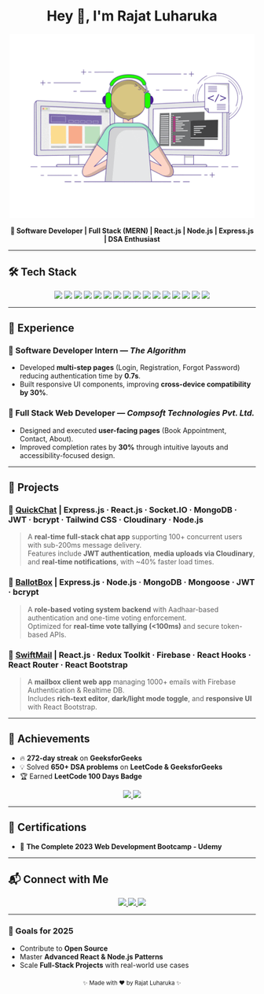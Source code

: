 <!-- START OF README -->

<h1 align="center">Hey 👋, I'm Rajat Luharuka</h1>

<p align="center">
  <img src="https://raw.githubusercontent.com/mikonoid/mikonoid/main/images/gifs/coder3.gif" width="500" />
</p>

<p align="center">
  <strong>🚀 Software Developer | Full Stack (MERN) | React.js | Node.js | Express.js | DSA Enthusiast</strong>
</p>


---

## 🛠 Tech Stack

<p align="center">
  <img src="https://img.shields.io/badge/JavaScript-F7DF1E?style=for-the-badge&logo=javascript&logoColor=black" />
  <img src="https://img.shields.io/badge/TypeScript-3178C6?style=for-the-badge&logo=typescript&logoColor=white" />
  <img src="https://img.shields.io/badge/React-61DAFB?style=for-the-badge&logo=react&logoColor=black" />
  <img src="https://img.shields.io/badge/Redux-764ABC?style=for-the-badge&logo=redux&logoColor=white" />
  <img src="https://img.shields.io/badge/Next.js-000000?style=for-the-badge&logo=next.js&logoColor=white" />
  <img src="https://img.shields.io/badge/Node.js-339933?style=for-the-badge&logo=node.js&logoColor=white" />
  <img src="https://img.shields.io/badge/Express.js-000000?style=for-the-badge&logo=express&logoColor=white" />
  <img src="https://img.shields.io/badge/MongoDB-47A248?style=for-the-badge&logo=mongodb&logoColor=white" />
  <img src="https://img.shields.io/badge/Firebase-FFCA28?style=for-the-badge&logo=firebase&logoColor=black" />
  <img src="https://img.shields.io/badge/Socket.IO-010101?style=for-the-badge&logo=socket.io&logoColor=white" />
  <img src="https://img.shields.io/badge/TailwindCSS-06B6D4?style=for-the-badge&logo=tailwindcss&logoColor=white" />
  <img src="https://img.shields.io/badge/Cloudinary-3448C5?style=for-the-badge&logo=cloudinary&logoColor=white" />
  <img src="https://img.shields.io/badge/Postman-FF6C37?style=for-the-badge&logo=postman&logoColor=white" />
  <img src="https://img.shields.io/badge/C++-00599C?style=for-the-badge&logo=cplusplus&logoColor=white" />
  <img src="https://img.shields.io/badge/HTML5-E34F26?style=for-the-badge&logo=html5&logoColor=white" />
  <img src="https://img.shields.io/badge/CSS3-1572B6?style=for-the-badge&logo=css3&logoColor=white" />
</p>


---

## 💼 Experience

### 🔹 Software Developer Intern — *The Algorithm*  
- Developed **multi-step pages** (Login, Registration, Forgot Password) reducing authentication time by **0.7s**.  
- Built responsive UI components, improving **cross-device compatibility by 30%**.  

### 🔹 Full Stack Web Developer — *Compsoft Technologies Pvt. Ltd.*  
- Designed and executed **user-facing pages** (Book Appointment, Contact, About).  
- Improved completion rates by **30%** through intuitive layouts and accessibility-focused design.  

---

## 🚀 Projects

### 🔹 [QuickChat](https://quick-chat-theta-wheat.vercel.app/login) | Express.js · React.js · Socket.IO · MongoDB · JWT · bcrypt · Tailwind CSS · Cloudinary · Node.js  
> A **real-time full-stack chat app** supporting 100+ concurrent users with sub-200ms message delivery.  
> Features include **JWT authentication**, **media uploads via Cloudinary**, and **real-time notifications**, with ~40% faster load times.

### 🔹 [BallotBox](https://github.com/Rajatluharuka/ballot-box) | Express.js · Node.js · MongoDB · Mongoose · JWT · bcrypt  
> A **role-based voting system backend** with Aadhaar-based authentication and one-time voting enforcement.  
> Optimized for **real-time vote tallying (<100ms)** and secure token-based APIs.

### 🔹 [SwiftMail](https://swift-mail-bice.vercel.app/login) | React.js · Redux Toolkit · Firebase · React Hooks · React Router · React Bootstrap  
> A **mailbox client web app** managing 1000+ emails with Firebase Authentication & Realtime DB.  
> Includes **rich-text editor**, **dark/light mode toggle**, and **responsive UI** with React Bootstrap.

---

## 🌟 Achievements

- 🔥 **272-day streak** on **GeeksforGeeks**  
- 💡 Solved **650+ DSA problems** on **LeetCode & GeeksforGeeks**  
- 🏆 Earned **LeetCode 100 Days Badge**  

<p align="center">
  <a href="https://www.geeksforgeeks.org/user/rajatluharuka123/">
    <img src="https://img.shields.io/badge/GeeksforGeeks-0F9D58?style=for-the-badge&logo=geeksforgeeks&logoColor=white" />
  </a>
  <a href="https://leetcode.com/u/Rajat_30/">
    <img src="https://img.shields.io/badge/LeetCode-FFA116?style=for-the-badge&logo=leetcode&logoColor=black" />
  </a>
</p>

---

## 📜 Certifications

- 🏅 **The Complete 2023 Web Development Bootcamp - Udemy**  

---

## 📬 Connect with Me

<p align="center">
  <a href="mailto:rajatluharuka123@gmail.com">
    <img src="https://img.shields.io/badge/Email-D14836?style=for-the-badge&logo=gmail&logoColor=white" />
  </a>
  <a href="https://www.linkedin.com/in/rajat-luharuka-2b04361a0/">
    <img src="https://img.shields.io/badge/LinkedIn-0A66C2?style=for-the-badge&logo=linkedin&logoColor=white" />
  </a>
  <a href="https://github.com/Rajatluharuka">
    <img src="https://img.shields.io/badge/GitHub-181717?style=for-the-badge&logo=github&logoColor=white" />
  </a>
</p>

---

### 🎯 Goals for 2025
- Contribute to **Open Source**  
- Master **Advanced React & Node.js Patterns**  
- Scale **Full-Stack Projects** with real-world use cases  

<div align="center">
  <sub>✨ Made with ❤️ by Rajat Luharuka ✨</sub>
</div>

<!-- END OF README -->
